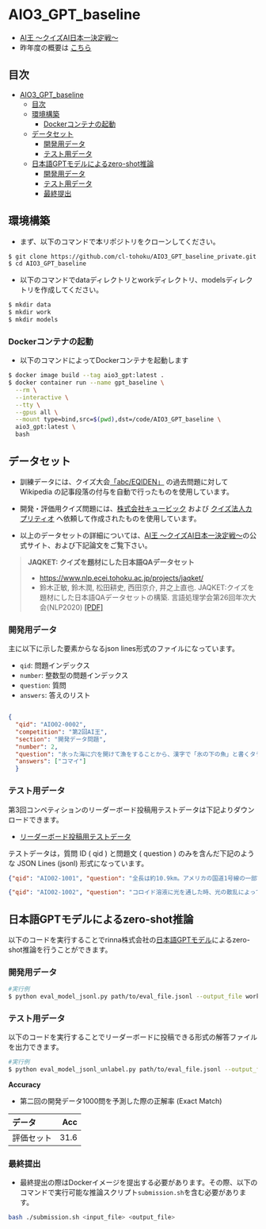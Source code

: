 # AIO3_GPT_baseline

- [AI王 〜クイズAI日本一決定戦〜](https://www.nlp.ecei.tohoku.ac.jp/projects/aio/)
- 昨年度の概要は [こちら](https://sites.google.com/view/project-aio/competition2)


## 目次

- [AIO3_GPT_baseline](#aio3_gpt_baseline)
  - [目次](#目次)
  - [環境構築](#環境構築)
    - [Dockerコンテナの起動](#dockerコンテナの起動)
  - [データセット](#データセット)
    - [開発用データ](#開発用データ)
    - [テスト用データ](#テスト用データ)
  - [日本語GPTモデルによるzero-shot推論](#日本語gptモデルによるzero-shot推論)
    - [開発用データ](#開発用データ-1)
    - [テスト用データ](#テスト用データ-1)
    - [最終提出](#最終提出)

## 環境構築
- まず、以下のコマンドで本リポジトリをクローンしてください。
```bash
$ git clone https://github.com/cl-tohoku/AIO3_GPT_baseline_private.git
$ cd AIO3_GPT_baseline
```

- 以下のコマンドでdataディレクトリとworkディレクトリ、modelsディレクトリを作成してください。
```bash
$ mkdir data
$ mkdir work
$ mkdir models
```
### Dockerコンテナの起動
- 以下のコマンドによってDockerコンテナを起動します
```bash
$ docker image build --tag aio3_gpt:latest .
$ docker container run --name gpt_baseline \
  --rm \
  --interactive \
  --tty \
  --gpus all \
  --mount type=bind,src=$(pwd),dst=/code/AIO3_GPT_baseline \
  aio3_gpt:latest \
  bash
```


## データセット

- 訓練データには、クイズ大会[「abc/EQIDEN」](http://abc-dive.com/questions/) の過去問題に対して Wikipedia の記事段落の付与を自動で行ったものを使用しています。
- 開発・評価用クイズ問題には、[株式会社キュービック](http://www.qbik.co.jp/) および [クイズ法人カプリティオ](http://capriccio.tokyo/) へ依頼して作成されたものを使用しています。

- 以上のデータセットの詳細については、[AI王 〜クイズAI日本一決定戦〜](https://www.nlp.ecei.tohoku.ac.jp/projects/aio/)の公式サイト、および下記論文をご覧下さい。

> __JAQKET: クイズを題材にした日本語QAデータセット__
> - https://www.nlp.ecei.tohoku.ac.jp/projects/jaqket/
> - 鈴木正敏, 鈴木潤, 松田耕史, ⻄田京介, 井之上直也. JAQKET:クイズを題材にした日本語QAデータセットの構築. 言語処理学会第26回年次大会(NLP2020) [\[PDF\]](https://www.anlp.jp/proceedings/annual_meeting/2020/pdf_dir/P2-24.pdf)

### 開発用データ

主に以下に示した要素からなるjson lines形式のファイルになっています。
- `qid`: 問題インデックス
- `number`: 整数型の問題インデックス
- `question`: 質問
- `answers`: 答えのリスト
```json

{
  "qid": "AIO02-0002", 
  "competition": "第2回AI王", 
  "section": "開発データ問題",
  "number": 2, 
  "question": "氷った海に穴を開けて漁をすることから、漢字で「氷の下の魚」と書くタラ科の魚は何?",
  "answers": ["コマイ"]
  }

```
### テスト用データ
第3回コンペティションのリーダーボード投稿用テストデータは下記よりダウンロードできます。
- [リーダーボード投稿用テストデータ](https://www.google.com/url?q=https%3A%2F%2Fjaqket.s3.ap-northeast-1.amazonaws.com%2Fdata%2Faio_03%2Faio_03_test_unlabeled.jsonl&sa=D&sntz=1&usg=AOvVaw2VL7kspkyoOnakZZr6FUDR)

テストデータは，質問 ID (  qid  ) と問題文 (  question  ) のみを含んだ下記のような JSON Lines (jsonl) 形式になっています。
```json
{"qid": "AIO02-1001", "question": "全長は約10.9km。アメリカの国道1号線の一部である、フロリダ・キーズの島々を結ぶ橋の名前は何?"}

{"qid": "AIO02-1002", "question": "コロイド溶液に光を通した時、光の散乱によって道筋が見える、という現象を、発見者にちなんで何現象という?"}
```

## 日本語GPTモデルによるzero-shot推論
以下のコードを実行することでrinna株式会社の[日本語GPTモデル](https://huggingface.co/rinna/japanese-gpt-1b)によるzero-shot推論を行うことができます。
### 開発用データ
```bash
#実行例
$ python eval_model_jsonl.py path/to/eval_file.jsonl --output_file work/model_answer.csv
```
### テスト用データ
以下のコードを実行することでリーダーボードに投稿できる形式の解答ファイルを出力できます。
```bash
#実行例
$ python eval_model_jsonl_unlabel.py path/to/eval_file.jsonl --output_file work/model_answer.jsonl
```


__Accuracy__
- 第二回の開発データ1000問を予測した際の正解率 (Exact Match)

| データ     |  Acc |
| :--------- | ---: |
| 評価セット | 31.6 |

### 最終提出
- 最終提出の際はDockerイメージを提出する必要があります。その際、以下のコマンドで実行可能な推論スクリプト`submission.sh`を含む必要があります。
```bash
bash ./submission.sh <input_file> <output_file>
```